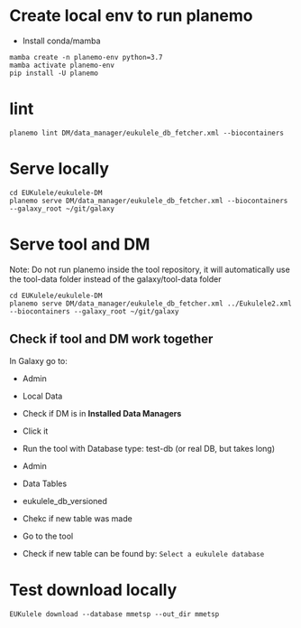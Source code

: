 # Create local env to run planemo

* Install conda/mamba

```
mamba create -n planemo-env python=3.7
mamba activate planemo-env
pip install -U planemo
```

# lint

```
planemo lint DM/data_manager/eukulele_db_fetcher.xml --biocontainers
```

# Serve locally

```
cd EUKulele/eukulele-DM
planemo serve DM/data_manager/eukulele_db_fetcher.xml --biocontainers --galaxy_root ~/git/galaxy
```

# Serve tool and DM

Note: Do not run planemo inside the tool repository, it will automatically use the tool-data folder instead of the galaxy/tool-data folder

```
cd EUKulele/eukulele-DM
planemo serve DM/data_manager/eukulele_db_fetcher.xml ../Eukulele2.xml --biocontainers --galaxy_root ~/git/galaxy
```

## Check if tool and DM work together

In Galaxy go to:

* Admin
* Local Data
* Check if DM is in **Installed Data Managers**
* Click it
* Run the tool with Database type: test-db (or real DB, but takes long)
* Admin
* Data Tables
* eukulele_db_versioned
* Chekc if new table was made

* Go to the tool
* Check if new table can be found by: `Select a eukulele database `


# Test download locally

```
EUKulele download --database mmetsp --out_dir mmetsp
```

